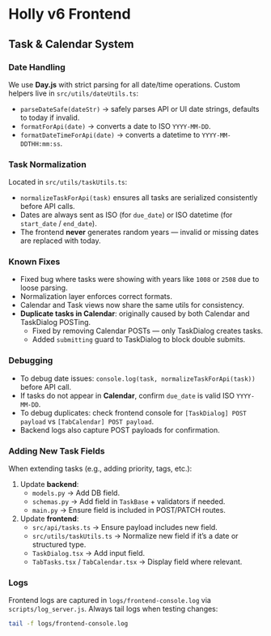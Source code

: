 # Holly v6 Frontend

## Task & Calendar System

### Date Handling
We use **Day.js** with strict parsing for all date/time operations. 
Custom helpers live in `src/utils/dateUtils.ts`:
- `parseDateSafe(dateStr)` → safely parses API or UI date strings, defaults to today if invalid.
- `formatForApi(date)` → converts a date to ISO `YYYY-MM-DD`.
- `formatDateTimeForApi(date)` → converts a datetime to `YYYY-MM-DDTHH:mm:ss`.

### Task Normalization
Located in `src/utils/taskUtils.ts`:
- `normalizeTaskForApi(task)` ensures all tasks are serialized consistently before API calls.
- Dates are always sent as ISO (for `due_date`) or ISO datetime (for `start_date` / `end_date`).
- The frontend **never** generates random years — invalid or missing dates are replaced with today.

### Known Fixes
- Fixed bug where tasks were showing with years like `1008` or `2508` due to loose parsing.
- Normalization layer enforces correct formats.
- Calendar and Task views now share the same utils for consistency.
- **Duplicate tasks in Calendar**: originally caused by both Calendar and TaskDialog POSTing.
  - Fixed by removing Calendar POSTs — only TaskDialog creates tasks.
  - Added `submitting` guard to TaskDialog to block double submits.

### Debugging
- To debug date issues: `console.log(task, normalizeTaskForApi(task))` before API call.
- If tasks do not appear in **Calendar**, confirm `due_date` is valid ISO `YYYY-MM-DD`.
- To debug duplicates: check frontend console for `[TaskDialog] POST payload` vs `[TabCalendar] POST payload`.
- Backend logs also capture POST payloads for confirmation.

### Adding New Task Fields
When extending tasks (e.g., adding priority, tags, etc.):
1. Update **backend**:
   - `models.py` → Add DB field.
   - `schemas.py` → Add field in `TaskBase` + validators if needed.
   - `main.py` → Ensure field is included in POST/PATCH routes.
2. Update **frontend**:
   - `src/api/tasks.ts` → Ensure payload includes new field.
   - `src/utils/taskUtils.ts` → Normalize new field if it’s a date or structured type.
   - `TaskDialog.tsx` → Add input field.
   - `TabTasks.tsx` / `TabCalendar.tsx` → Display field where relevant.

### Logs
Frontend logs are captured in `logs/frontend-console.log` via `scripts/log_server.js`. Always tail logs when testing changes:
```bash
tail -f logs/frontend-console.log
```